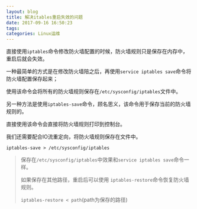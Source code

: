 ```yaml
---
layout: blog
title: 解决itables重启失效的问题
date: 2017-09-16 16:50:23
tags:
categories: Linux运维
---
```


直接使用`iptables`命令修改防火墙配置的时候，防火墙规则只是保存在内存中，重启后就会失效。



一种最简单的方式是在修改防火墙陪之后，再使用`service iptables save`命令将防火墙配置保存起来；

使用该命令会将所有的防火墙规则保存在`/etc/sysconfig/iptables`文件中。



另一种方法是使用`iptables-save`命令，顾名思义，该命令用于保存当前的防火墙规则的。

直接使用该命令会直接将防火墙规则打印到控制台。

我们还需要配合IO流重定向，将防火墙规则保存在文件中。

```shell
iptables-save > /etc/sysconfig/iptables
```

> 保存在`/etc/sysconfig/iptables`中效果和`service iptables save`命令一样。
>
> 如果保存在其他路径，重启后可以使用 `iptables-restore`命令恢复防火墙规则。
>
> `iptables-restore < path`(path为保存的路径)